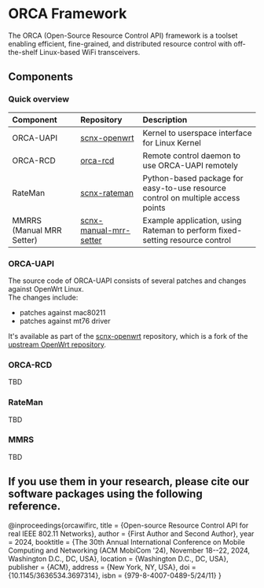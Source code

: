 # ORCA Framework

The ORCA (Open-Source Resource Control API) framework is a toolset enabling efficient, fine-grained, and distributed resource control with off-the-shelf Linux-based WiFi transceivers.

## Components

### Quick overview

| Component | Repository | Description |
|:----------|:------------|:------------|
| ORCA-UAPI | [scnx-openwrt](https://github.com/SupraCoNeX/scnx-openwrt) | Kernel to userspace interface for Linux Kernel |
| ORCA-RCD | [orca-rcd](https://github.com/SupraCoNeX/orca-rcd) | Remote control daemon to use ORCA-UAPI remotely |
| RateMan | [scnx-rateman](https://github.com/SupraCoNeX/scnx-rateman) | Python-based package for easy-to-use resource control on multiple access points |
| MMRRS (Manual MRR Setter) | [scnx-manual-mrr-setter](https://github.com/SupraCoNeX/scnx-manual-mrr-setter) | Example application, using Rateman to perform fixed-setting resource control |

### ORCA-UAPI

The source code of ORCA-UAPI consists of several patches and changes against OpenWrt Linux.   
The changes include:
- patches against mac80211
- patches against mt76 driver

It's available as part of the [scnx-openwrt](https://github.com/SupraCoNeX/scnx-openwrt) repository, which is a fork of the [upstream OpenWrt repository](https://github.com/openwrt/openwrt).

### ORCA-RCD

TBD

### RateMan

TBD

### MMRS

TBD

## If you use them in your research, please cite our software packages using the following reference.

@inproceedings{orcawifirc,
	title        = {Open-source Resource Control API for real IEEE 802.11 Networks},
	author       = {First Author and Second Author},
	year         = 2024,
	booktitle    = {The 30th Annual International Conference on Mobile Computing and Networking (ACM MobiCom '24), November 18--22, 2024, Washington D.C., DC, USA},
	location     = {Washington D.C., DC, USA},
	publisher    = {ACM},
	address      = {New York, NY, USA},
	doi          = {10.1145/3636534.3697314},
	isbn         = {979-8-4007-0489-5/24/11}
}
